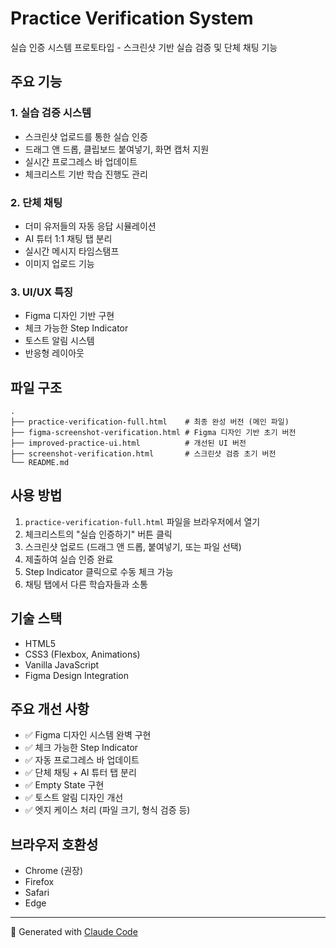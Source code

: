 # Practice Verification System

실습 인증 시스템 프로토타입 - 스크린샷 기반 실습 검증 및 단체 채팅 기능

## 주요 기능

### 1. 실습 검증 시스템
- 스크린샷 업로드를 통한 실습 인증
- 드래그 앤 드롭, 클립보드 붙여넣기, 화면 캡처 지원
- 실시간 프로그레스 바 업데이트
- 체크리스트 기반 학습 진행도 관리

### 2. 단체 채팅
- 더미 유저들의 자동 응답 시뮬레이션
- AI 튜터 1:1 채팅 탭 분리
- 실시간 메시지 타임스탬프
- 이미지 업로드 기능

### 3. UI/UX 특징
- Figma 디자인 기반 구현
- 체크 가능한 Step Indicator
- 토스트 알림 시스템
- 반응형 레이아웃

## 파일 구조

```
.
├── practice-verification-full.html    # 최종 완성 버전 (메인 파일)
├── figma-screenshot-verification.html # Figma 디자인 기반 초기 버전
├── improved-practice-ui.html          # 개선된 UI 버전
├── screenshot-verification.html       # 스크린샷 검증 초기 버전
└── README.md
```

## 사용 방법

1. `practice-verification-full.html` 파일을 브라우저에서 열기
2. 체크리스트의 "실습 인증하기" 버튼 클릭
3. 스크린샷 업로드 (드래그 앤 드롭, 붙여넣기, 또는 파일 선택)
4. 제출하여 실습 인증 완료
5. Step Indicator 클릭으로 수동 체크 가능
6. 채팅 탭에서 다른 학습자들과 소통

## 기술 스택

- HTML5
- CSS3 (Flexbox, Animations)
- Vanilla JavaScript
- Figma Design Integration

## 주요 개선 사항

- ✅ Figma 디자인 시스템 완벽 구현
- ✅ 체크 가능한 Step Indicator
- ✅ 자동 프로그레스 바 업데이트
- ✅ 단체 채팅 + AI 튜터 탭 분리
- ✅ Empty State 구현
- ✅ 토스트 알림 디자인 개선
- ✅ 엣지 케이스 처리 (파일 크기, 형식 검증 등)

## 브라우저 호환성

- Chrome (권장)
- Firefox
- Safari
- Edge

---

🤖 Generated with [Claude Code](https://claude.com/claude-code)
